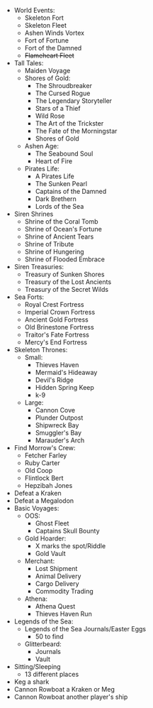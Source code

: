 
- World Events:
    - Skeleton Fort
    - Skeleton Fleet
    - Ashen Winds Vortex
    - Fort of Fortune
    - Fort of the Damned
    - ~~Flameheart Fleet~~
- Tall Tales:
    - Maiden Voyage
    - Shores of Gold:
        - The Shroudbreaker
        - The Cursed Rogue
        - The Legendary Storyteller
        - Stars of a Thief
        - Wild Rose
        - The Art of the Trickster
        - The Fate of the Morningstar
        - Shores of Gold
    - Ashen Age:
        - The Seabound Soul
        - Heart of Fire
    - Pirates Life:
        - A Pirates Life
        - The Sunken Pearl
        - Captains of the Damned
        - Dark Brethern
        - Lords of the Sea
- Siren Shrines
    - Shrine of the Coral Tomb
    - Shrine of Ocean's Fortune
    - Shrine of Ancient Tears 
    - Shrine of Tribute
    - Shrine of Hungering
    - Shrine of Flooded Embrace
- Siren Treasuries:
    - Treasury of Sunken Shores
    - Treasury of the Lost Ancients
    - Treasury of the Secret Wilds
- Sea Forts:
    - Royal Crest Fortress
    - Imperial Crown Fortress
    - Ancient Gold Fortress
    - Old Brinestone Fortress
    - Traitor's Fate Fortress
    - Mercy's End Fortress
- Skeleton Thrones:
    - Small:
        - Thieves Haven
        - Mermaid's Hideaway
        - Devil's Ridge
        - Hidden Spring Keep
        - k-9
    - Large:
        - Cannon Cove
        - Plunder Outpost
        - Shipwreck Bay
        - Smuggler's Bay
        - Marauder's Arch
- Find Morrow's Crew:
    - Fetcher Farley
    - Ruby Carter
    - Old Coop
    - Flintlock Bert
    - Hepzibah Jones
- Defeat a Kraken
- Defeat a Megalodon 
- Basic Voyages:
    - OOS:
        - Ghost Fleet
        - Captains Skull Bounty
    - Gold Hoarder:
        - X marks the spot/Riddle
        - Gold Vault
    - Merchant:
        - Lost Shipment 
        - Animal Delivery
        - Cargo Delivery
        - Commodity Trading
    - Athena:
        - Athena Quest
        - Thieves Haven Run
- Legends of the Sea:
    - Legends of the Sea Journals/Easter Eggs
        - 50 to find
    - Glitterbeard:
        - Journals
        - Vault
- Sitting/Sleeping
    - 13 different places
- Keg a shark
- Cannon Rowboat a Kraken or Meg
- Cannon Rowboat another player's ship